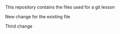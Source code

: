 This repository contains the files used for a git lesson

New change for the existing file

Third change
